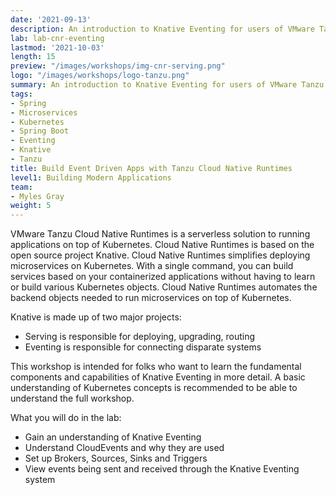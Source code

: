 ```yaml
---
date: '2021-09-13'
description: An introduction to Knative Eventing for users of VMware Tanzu Cloud Native Runtimes.
lab: lab-cnr-eventing
lastmod: '2021-10-03'
length: 15
preview: "/images/workshops/img-cnr-serving.png"
logo: "/images/workshops/logo-tanzu.png"
summary: An introduction to Knative Eventing for users of VMware Tanzu Cloud Native Runtimes.
tags:
- Spring
- Microservices
- Kubernetes
- Spring Boot
- Eventing
- Knative
- Tanzu
title: Build Event Driven Apps with Tanzu Cloud Native Runtimes
level1: Building Modern Applications
team:
- Myles Gray
weight: 5
---
```


VMware Tanzu Cloud Native Runtimes is a serverless solution to running applications on top of Kubernetes. Cloud Native Runtimes is based on the open source project Knative. Cloud Native Runtimes simplifies deploying microservices on Kubernetes. With a single command, you can build services based on your containerized applications without having to learn or build various Kubernetes objects. Cloud Native Runtimes automates the backend objects needed to run microservices on top of Kubernetes.

Knative is made up of two major projects:

- Serving is responsible for deploying, upgrading, routing
- Eventing is responsible for connecting disparate systems

This workshop is intended for folks who want to learn the fundamental components and capabilities of Knative Eventing in more detail. A basic understanding of Kubernetes concepts is recommended to be able to understand the full workshop.

What you will do in the lab:

- Gain an understanding of Knative Eventing
- Understand CloudEvents and why they are used
- Set up Brokers, Sources, Sinks and Triggers
- View events being sent and received through the Knative Eventing system